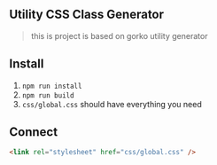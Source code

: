 ## Utility CSS Class Generator

> this is project is based on gorko utility generator

## Install

1. `npm run install`
2. `npm run build`
3. `css/global.css` should have everything you need

## Connect

```html
<link rel="stylesheet" href="css/global.css" />
```
